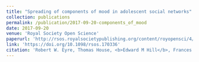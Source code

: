 ```yaml
---
title: "Spreading of components of mood in adolescent social networks"
collection: publications
permalink: /publication/2017-09-20-components_of_mood
date: 2017-09-20
venue: 'Royal Society Open Science'
paperurl: 'http://rsos.royalsocietypublishing.org/content/royopensci/4/9/170336.full.pdf'
link: 'https://doi.org/10.1098/rsos.170336'
citation: 'Robert W. Eyre, Thomas House, <b>Edward M Hill</b>, Frances E. Griffiths. (2017). &quot;Spreading of components of mood in adolescent social networks.&quot; <i>Royal Society Open Science</i>. <b>4</b>(9): 170336. doi:10.1098/rsos.170336.'
---
```

